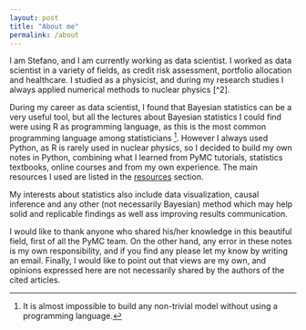 ```yaml
---
layout: post
title: "About me"
permalink: /about
---
```


I am Stefano, and I am currently working as data scientist.
I worked as data scientist in a variety of fields, as credit risk assessment, portfolio allocation and healthcare.
I studied as a physicist, and during my research studies I always applied numerical methods to nuclear physics [^2].

During my career as data scientist, I found that Bayesian statistics can be a very useful tool, but all the lectures about Bayesian statistics
I could find were using R as programming language, as this is the most common programming language among statisticians [^1].
However I always used Python, as R is rarely used in nuclear physics, so I decided to build my own notes in Python,
combining what I learned from PyMC tutorials, statistics textbooks, online courses and from my own experience.
The main resources I used are listed in the [resources](/links) section.

My interests about statistics also include data visualization, causal inference and any other (not necessarily Bayesian) method which may help 
solid and replicable findings as well ass improving results communication.

I would like to thank anyone who shared his/her knowledge in this beautiful field, first of all the PyMC team. 
On the other hand, any error in these notes is my own responsibility, and if you find any please let my know by writing an email.
Finally, I would like to point out that views are my own, and opinions expressed here are not necessarily shared by the authors
of the cited articles.

<!---
<img src="/docs/assets/images/pic_1.jpg" width="100%" height="400px" style="opacity: 0.8">
--->

[^1]: It is almost impossible to build any non-trivial model without using a programming language.
